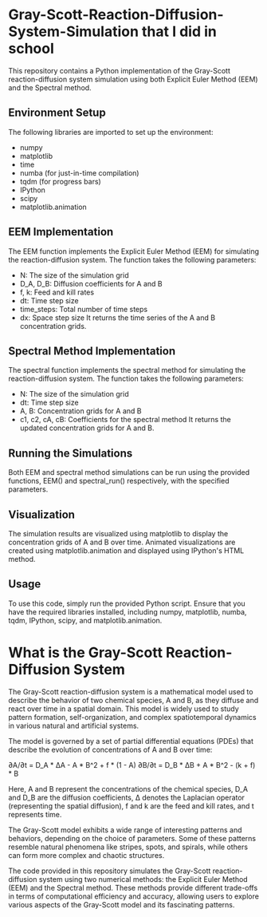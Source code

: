 # Gray-Scott-Reaction-Diffusion-System-Simulation that I did in school
 
This repository contains a Python implementation of the Gray-Scott reaction-diffusion system simulation using both Explicit Euler Method (EEM) and the Spectral method.

## Environment Setup
The following libraries are imported to set up the environment:

* numpy
* matplotlib
* time
* numba (for just-in-time compilation)
* tqdm (for progress bars)
* IPython
* scipy
* matplotlib.animation

## EEM Implementation
The EEM function implements the Explicit Euler Method (EEM) for simulating the reaction-diffusion system. The function takes the following parameters:

* N: The size of the simulation grid
* D_A, D_B: Diffusion coefficients for A and B
* f, k: Feed and kill rates
* dt: Time step size
* time_steps: Total number of time steps
* dx: Space step size
It returns the time series of the A and B concentration grids.

## Spectral Method Implementation
The spectral function implements the spectral method for simulating the reaction-diffusion system. The function takes the following parameters:

* N: The size of the simulation grid
* dt: Time step size
* A, B: Concentration grids for A and B
* c1, c2, cA, cB: Coefficients for the spectral method
It returns the updated concentration grids for A and B.

## Running the Simulations
Both EEM and spectral method simulations can be run using the provided functions, EEM() and spectral_run() respectively, with the specified parameters.

## Visualization
The simulation results are visualized using matplotlib to display the concentration grids of A and B over time. Animated visualizations are created using matplotlib.animation and displayed using IPython's HTML method.

## Usage
To use this code, simply run the provided Python script. Ensure that you have the required libraries installed, including numpy, matplotlib, numba, tqdm, IPython, scipy, and matplotlib.animation.

# What is the Gray-Scott Reaction-Diffusion System
The Gray-Scott reaction-diffusion system is a mathematical model used to describe the behavior of two chemical species, A and B, as they diffuse and react over time in a spatial domain. This model is widely used to study pattern formation, self-organization, and complex spatiotemporal dynamics in various natural and artificial systems.

The model is governed by a set of partial differential equations (PDEs) that describe the evolution of concentrations of A and B over time:

∂A/∂t = D_A * ΔA - A * B^2 + f * (1 - A)
∂B/∂t = D_B * ΔB + A * B^2 - (k + f) * B

Here, A and B represent the concentrations of the chemical species, D_A and D_B are the diffusion coefficients, Δ denotes the Laplacian operator (representing the spatial diffusion), f and k are the feed and kill rates, and t represents time.

The Gray-Scott model exhibits a wide range of interesting patterns and behaviors, depending on the choice of parameters. Some of these patterns resemble natural phenomena like stripes, spots, and spirals, while others can form more complex and chaotic structures.

The code provided in this repository simulates the Gray-Scott reaction-diffusion system using two numerical methods: the Explicit Euler Method (EEM) and the Spectral method. These methods provide different trade-offs in terms of computational efficiency and accuracy, allowing users to explore various aspects of the Gray-Scott model and its fascinating patterns.



